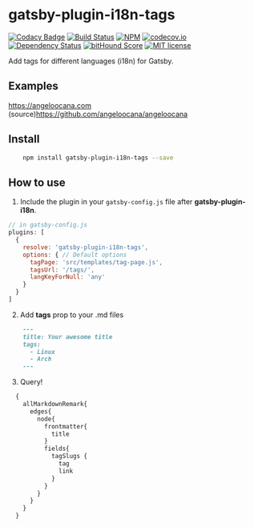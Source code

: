# gatsby-plugin-i18n-tags

[![Codacy Badge](https://api.codacy.com/project/badge/Grade/0b3a917c0cb9433cb12eec33b989c723)](https://www.codacy.com/app/angeloocana/gatsby-plugin-i18n-tags?utm_source=github.com&utm_medium=referral&utm_content=angeloocana/gatsby-plugin-i18n-tags&utm_campaign=badger)
[![Build Status](https://travis-ci.org/angeloocana/gatsby-plugin-i18n-tags.svg)](https://travis-ci.org/angeloocana/gatsby-plugin-i18n-tags)
[![NPM](https://img.shields.io/npm/v/gatsby-plugin-i18n-tags.svg)](https://www.npmjs.com/package/gatsby-plugin-i18n-tags)
[![codecov.io](http://codecov.io/github/angeloocana/gatsby-plugin-i18n-tags/coverage.svg)](http://codecov.io/github/angeloocana/gatsby-plugin-i18n-tags)
[![Dependency Status](https://gemnasium.com/angeloocana/gatsby-plugin-i18n-tags.svg)](https://gemnasium.com/angeloocana/gatsby-plugin-i18n-tags)
[![bitHound Score](https://www.bithound.io/github/gotwarlost/istanbul/badges/score.svg)](https://www.bithound.io/github/angeloocana/gatsby-plugin-i18n-tags)
[![MIT license](http://img.shields.io/badge/license-MIT-brightgreen.svg)](http://opensource.org/licenses/MIT)

Add tags for different languages (i18n) for Gatsby.


## Examples

https://angeloocana.com (source)https://github.com/angeloocana/angeloocana


## Install
```bash
    npm install gatsby-plugin-i18n-tags --save
```


## How to use
1. Include the plugin in your `gatsby-config.js` file after **gatsby-plugin-i18n**.

```javascript
// in gatsby-config.js
plugins: [
  {
    resolve: 'gatsby-plugin-i18n-tags',
    options: { // Default options
      tagPage: 'src/templates/tag-page.js',
      tagsUrl: '/tags/',
      langKeyForNull: 'any'
    }
  }
]
```


2. Add **tags** prop to your .md files
```markdown
    ---
    title: Your awesome title
    tags:
      - Linux
      - Arch
    ---
```


3. Query!

```graphql
  {
    allMarkdownRemark{
      edges{
        node{
          frontmatter{
            title
          }
          fields{
            tagSlugs {
              tag
              link
            }
          }
        }
      }
    }
  }
```
